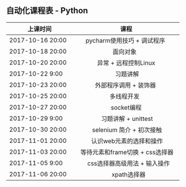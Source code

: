 ##  自动化课程表 - Python

| 上课时间           | 课程           |
| ------------- |:-------------:| 
| 2017-10-16  20:00  |   pycharm使用技巧 + 调试程序    | 
| 2017-10-18  20:00  |   面向对象     | 
| 2017-10-20  20:00  |   异常 + 远程控制Linux   | 
| 2017-10-22  9:00   |    习题讲解   | 
| 2017-10-23  20:00  |   外部程序调用 + 装饰器    | 
| 2017-10-25  20:00  |   多线程开发     | 
| 2017-10-27  20:00  |   socket编程   | 
| 2017-10-29  9:00   |    习题讲解 + unittest   | 
| 2017-10-30  20:00   |    selenium 简介 +  初次接触   | 
| 2017-11-01  20:00   |    认识web元素的选择和操作   | 
| 2017-11-03  20:00   |    等待元素和frame切换 + css选择器   | 
| 2017-11-05  9:00   |     css选择器高级用法 + 输入操作  | 
| 2017-11-06  20:00   |     xpath选择器  | 
